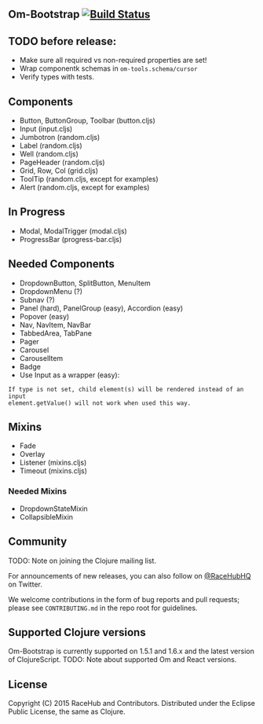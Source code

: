 ## Om-Bootstrap [![Build Status](https://secure.travis-ci.org/racehub/om-bootstrap.png)](http://travis-ci.org/racehub/om-bootstrap)

## TODO before release:

- Make sure all required vs non-required properties are set!
- Wrap componentk schemas in `om-tools.schema/cursor`
- Verify types with tests.

## Components

* Button, ButtonGroup, Toolbar (button.cljs)
* Input (input.cljs)
* Jumbotron (random.cljs)
* Label (random.cljs)
* Well (random.cljs)
* PageHeader (random.cljs)
* Grid, Row, Col (grid.cljs)
* ToolTip (random.cljs, except for examples)
* Alert (random.cljs, except for examples)

## In Progress

* Modal, ModalTrigger (modal.cljs)
* ProgressBar (progress-bar.cljs)

## Needed Components

* DropdownButton, SplitButton, MenuItem
* DropdownMenu (?)
* Subnav (?)
* Panel (hard), PanelGroup (easy), Accordion (easy)
* Popover (easy)
* Nav, NavItem, NavBar
* TabbedArea, TabPane
* Pager
* Carousel
* CarouselItem
* Badge
* Use Input as a wrapper (easy):

```
If type is not set, child element(s) will be rendered instead of an input
element.getValue() will not work when used this way.
```

## Mixins

* Fade
* Overlay
* Listener (mixins.cljs)
* Timeout (mixins.cljs)

### Needed Mixins

* DropdownStateMixin
* CollapsibleMixin

## Community

TODO: Note on joining the Clojure mailing list.

For announcements of new releases, you can also follow on [@RaceHubHQ](http://twitter.com/RaceHubHQ) on Twitter.

We welcome contributions in the form of bug reports and pull requests; please see `CONTRIBUTING.md` in the repo root for guidelines.

## Supported Clojure versions

Om-Bootstrap is currently supported on 1.5.1 and 1.6.x and the latest version of ClojureScript. TODO: Note about supported Om and React versions.

## License

Copyright (C) 2015 RaceHub and Contributors.  Distributed under the Eclipse Public License, the same as Clojure.
